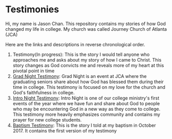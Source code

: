 # Testimonies

Hi, my name is Jason Chan. This repository contains my stories of how God changed my life in college. My church was called Journey Church of Atlanta (JCA)

Here are the links and descriptions in reverse chronological order.

1. Testimony(In progress): This is the story I would tell anyone who approaches me and asks about my story of how I came to Christ.
This story changes as God convicts me and reveals more of my heart at this pivotal point in time
2. [Grad Night Testimony](https://github.com/Jason27chan/Testimony/blob/master/Testimonies/Grad%20Night%20Testimony.md):
Grad Night is an event at JCA where the graduating seniors share about how God has blessed them during their time in college. This testimony is focused on my love for the church and God's faithfulness in college.
3. [Intro Night Testimony](https://github.com/Jason27chan/Testimony/blob/master/Testimonies/Intro%20Night%20Testimony.md): 
Intro Night is one of our college ministry's first events of the year where we have fun and share about God to people who may be encountering God in a new way as they come to college. This testimony more heavily emphasizes community and contains my prayer for new college students.
4. [Baptism Testimony](https://github.com/Jason27chan/Testimony/blob/master/Testimonies/Baptism%20Testimony.md): 
This is the story I told at my baptism in October 2017. It contains the first version of my testimony

